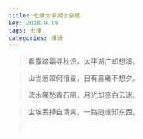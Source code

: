 ```yaml
---
title: 七律太平湖上杂感
key: 2018.9.19
tags: 七律
categories: 律诗
---
```


<blockquote class="blockquote-center">看露踏霜寻秋识，太平湖广却想溪。
</blockquote>
<blockquote class="blockquote-center">山当葱翠何惜夏，日有晨曦不想夕。
</blockquote>
<blockquote class="blockquote-center">流水哪愁青石阻，月光却惑白云迷。
</blockquote>
<blockquote class="blockquote-center">尘埃丢掉自清爽，一路随缘知东西。
</blockquote>
<blockquote class="blockquote-center"></br>
</blockquote>
